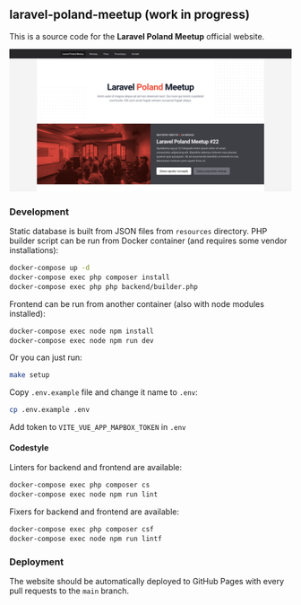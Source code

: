 ## laravel-poland-meetup (work in progress)
This is a source code for the **Laravel Poland Meetup** official website.

![./screenshot.png](./screenshot.png)

### Development
Static database is built from JSON files from `resources` directory. PHP builder script can be run from Docker container (and requires some vendor installations):
```bash
docker-compose up -d
docker-compose exec php composer install
docker-compose exec php php backend/builder.php
```

Frontend can be run from another container (also with node modules installed):
```bash
docker-compose exec node npm install
docker-compose exec node npm run dev
```

Or you can just run:
```bash
make setup
```

Copy `.env.example` file and change it name to `.env`:
```bash
cp .env.example .env
```
Add token to `VITE_VUE_APP_MAPBOX_TOKEN` in `.env`

#### Codestyle
Linters for backend and frontend are available:
```bash
docker-compose exec php composer cs
docker-compose exec node npm run lint
```

Fixers for backend and frontend are available:
```bash
docker-compose exec php composer csf
docker-compose exec node npm run lintf
```

### Deployment
The website should be automatically deployed to GitHub Pages with every pull requests to the `main` branch.
